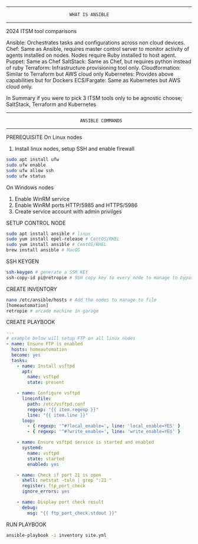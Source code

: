 
___________________________________________________________________________

                            WHAT IS ANSIBLE
___________________________________________________________________________

2024 ITSM tool comparisons

Ansible: Orchestrates tasks and configurations across non cloud devices.
Chef: Same as Ansible, requires master control server to monitor activity of 
agents installed on nodes. Nodes require Ruby installed to host agent.
Puppet: Same as Chef
SaltStack: Same as Chef, but requires python instead of ruby
Terraform: Infrastructure provisioning tool only.
Cloudformation: Similar to Terraform but AWS cloud only
Kubernetes: Provides above capabilities but for Dockers
ECS/Fargate: Same as Kubernetes but AWS cloud only.

In Summary if you were to pick 3 ITSM tools only to be agnostic choose;
SaltStack, Terraform and Kubernetes

___________________________________________________________________________

                                ANSIBLE COMMANDS
___________________________________________________________________________


PREREQUISITE
On Linux nodes
1. Install linux nodes, setup SSH and enable firewall
```bash
sudo apt install ufw
sudo ufw enable
sudo ufw allow ssh
sudo ufw status
```
On Windows nodes
1. Enable WinRM service
2. Enable WinRM ports HTTP/5985 and HTTPS/5986
3. Create service account with admin privilges


SETUP CONTROL NODE
```bash
sudo apt install ansible # linux
sudo yum install epel-release # CentOS/RHEL
sudo yum install ansible # CentOS/RHEL
brew install ansible # MacOS
```

SSH KEYGEN
```bash
ssh-keygen # generate a SSH KEY
ssh-copy-id pi@retropie # SSH copy key to every node to manage to bypass passwords 
```

CREATE INVENTORY
```bash
nano /etc/ansible/hosts # Add the nodes to manage to file
[homeautomation]
retropie # arcade machine in garage
```

CREATE PLAYBOOK
```yaml
---
# example below will setup FTP on all linux nodes
- name: Ensure FTP is enabled
  hosts: homeautomation
  become: yes
  tasks:
    - name: Install vsftpd
      apt:
        name: vsftpd
        state: present

    - name: Configure vsftpd
      lineinfile:
        path: /etc/vsftpd.conf
        regexp: "{{ item.regexp }}"
        line: "{{ item.line }}"
      loop:
        - { regexp: '^#?local_enable=', line: 'local_enable=YES' }
        - { regexp: '^#?write_enable=', line: 'write_enable=YES' }

    - name: Ensure vsftpd service is started and enabled
      systemd:
        name: vsftpd
        state: started
        enabled: yes

    - name: Check if port 21 is open
      shell: netstat -tuln | grep ":21 "
      register: ftp_port_check
      ignore_errors: yes

    - name: Display port check result
      debug:
        msg: "{{ ftp_port_check.stdout }}"
```

RUN PLAYBOOK
```bash
ansible-playbook -i inventory site.yml
```
